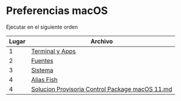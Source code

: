 # Preferencias macOS

Ejecutar en el siguiente orden

| Lugar | Archivo |
| ------ | ------ |
| 1 | [Terminal y Apps](Terminal%20y%20Apps.md)  |
| 2 | [Fuentes](Fuentes.md)  |
| 3 | [Sistema](Sistema.md)  |
| 4 | [Alias Fish](Alias%20Fish.md)  |
| 4 | [Solucion Provisoria Control Package macOS 11.md](Solucion%20Provisoria%20Control%20Package%20macOS%2011.md.md)    |

